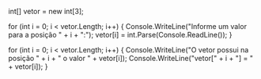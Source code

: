 int[] vetor = new int[3];

for (int i = 0; i < vetor.Length; i++)
{
    Console.WriteLine("Informe um valor para a posição " + i + ":");
    vetor[i] = int.Parse(Console.ReadLine());
}

for (int i = 0; i < vetor.Length; i++)
{
    Console.WriteLine("O vetor possui na posição " + i + " o valor " + vetor[i]);
    Console.WriteLine("vetor[" + i + "] = " + vetor[i]);
}
